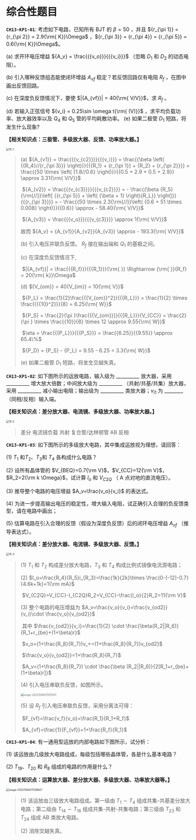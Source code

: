 # 综合性题目

**`CH13-KP1-01`**: 考虑如下电路，已知所有 BJT 的 $\beta  = 50$ ，并且 ${r_{\pi 1}} = {r_{\pi 2}} = 2.9{\rm{ K}}\Omega$ ，${r_{\pi 3}} = {r_{\pi 4}} = {r_{\pi 5}} = 0.6{\rm{ K}}\Omega$。

(a) 求开环电压增益 ${A_v} = \frac{{{v_o}}}{{{v_i}}}$ （忽略 $D_1$ 和 $D_2$ 的动态电阻）。

(b) 引入哪种反馈组态能使闭环增益 ${A_{vf}}$ 稳定？若反馈回路仅有电阻 ${R_f}$ ，在图中画出反馈回路。

(c) 在深度负反馈情况下，要使 $|{A_{vf}}| = 40{\rm{ V/V}}$，求 ${R_f}$ 。

(d) 若输入正弦信号 ${v_i} = 0.25\sin \omega t{\rm{ (V)}}$ ，求平均负载功率、放大器效率以及 $Q_4$ 和 $Q_5$ 管的平均耗散功率。
 (e) 如果二极管 $D_1$ 短路，将发生什么现象?

**【相关知识点：三极管、多级放大器、反馈、功率放大器。】**

<img src="./int.assets/15-1.png" alt="15-1" style="zoom: 50%;" />

> (a)	 ${A_{v1}} = \frac{{{v_{c2}}}}{{{v_i}}} = \frac{{\beta \left( {{R_4}//{r_{\pi 3}}} \right)}}{{{R_1} + {r_{\pi 1}} + {R_2} + {r_{\pi 2}}}} = \frac{{50 \times \left( {1.8//0.6} \right)}}{{0.5 + 2.9 + 0.5 + 2.9}} \approx 3.31{\rm{ V/V}}$ 
>
> ​		 ${A_{v2}} = \frac{{{v_{c3}}}}{{{v_{c2}}}} =  - \frac{{\beta {R_5}{\rm{//}}\left[ {{r_{\pi 5}} + \left( {\beta  + 1} \right){R_L}} \right]}}{{{r_{\pi 3}}}} =  - \frac{{50 \times 2.3{\rm{//}}\left( {0.6 + 51 \times 0.008} \right)}}{{0.6}} \approx  - 58.40{\rm{ V/V}}$ 
>
> ​		 ${A_{v3}} = \frac{{{v_o}}}{{{v_{c3}}}} \approx 1{\rm{ V/V}}$ 
>
> 故而 ${A_v} = {A_{v1}}{A_{v2}}{A_{v3}} \approx - 193.3{\rm{ V/V}}$ 
>
> (b)	引入电压并联负反馈。 $R_f$ 接在输出端和 $Q_1$ 的基极之间。
>
> (c)	在深度负反馈情况下,
>
> ​		 $|{A_{vf}}| = \frac{{{R_f}}}{{{R_1}}}{\rm{   }} \Rightarrow {\rm{   }}{R_f} = 20{\rm{ k}}\Omega$ 
>
> (d)	${V_{om}} = 40{V_{im}} = 10{\rm{ V}}$ 
>
> ​		 ${P_L} = \frac{1}{2}\frac{{{V_{om}}^2}}{{{R_L}}} = \frac{1}{2} \times \frac{{{{10}^2}}}{8} = 6.25{\rm{ W}}$ 
>
> ​		 ${P_S} = \frac{2}{\pi }\frac{{{V_{om}}}}{{{R_L}}}{V_{CC}} = \frac{2}{\pi } \times \frac{{10}}{8} \times 12 \approx 9.55{\rm{ W}}$ 
>
> ​		 $\eta  = \frac{{{P_L}}}{{{P_S}}} = \frac{{6.25}}{{9.55}} \approx 65.4\%$ 
>
> ​		 ${P_D} = {P_S} - {P_L} = 9.55 - 6.25 = 3.3{\rm{ W}}$ 
>
> (e)	如果二极管 $D_1$ 短路，将发生交越失真。

**`CH13-KP1-02`**: 如下图所示的运放电路，输入级为 __________  放大器，采用 __________ 增大放大倍数；中间放大级为 __________ （共射/共基/共集）放大器，采用 __________ 减小输出电阻；输出级为 __________ 类放大器；$v_{i1}$ 为 ________ （同相/反相）输入端。

**【相关知识点：差分放大器、电流镜、多级放大器、功率放大器。】**

<img src="./int.assets/15-2.png" alt="15-2" style="zoom:50%;" />

> 差分      电流镜负载      共射      复合管/达林顿管      AB      反相

**`CH13-KP1-03`**: 如下图所示的多级放大电路，其中集成运放视为理想，请回答：

(1) $T_1$ 和$T_2$、$T_3$和 $T_4$ 各构成什么电路？

(2) 设所有晶体管的 $V_{BEQ}=0.7{\rm V}$，$V_{CC}=12{\rm V}$，$R_2=2{\rm k \Omega}$，试计算 $I_o$ 和 $V_{C2Q}$ （ A 点对地的直流电压）。

(3) 推导整个电路的电压增益 $A_v=\frac{v_o}{v_i}$ 的表达式。

(4) 为进一步提高输出电压的稳定性，增大输入电阻，试正确引入合理的负反馈类型，请在电路中画出；

(5) 估算电路在引入合理的反馈（假设为深度负反馈）后的闭环电压增益 $A_{vf}$ （推导表达式）。

**【相关知识点：差分放大器、电流镜、多级放大器、反馈。】**

<img src="./int.assets/15-3.png" alt="15-3" style="zoom:50%;" />

> (1)	$T_1$ 和 $T_2$ 构成差分放大电路，$T_3$ 和 $T_4$ 构成比例式镜像电流源电路；
>
> (2)	$I_o=\frac{R_4}{R_5}i_{R_3}=\frac{1k}{2k}\times \frac{0-(-12)-0.7}{4.6k+1k}=1{\rm mA}$ 
>
> ​		$V_{C2Q}=V_{CC}-I_{C2Q}R_2=V_{CC}-\frac{I_o}{2}R_2=11{\rm V}$ 
>
> (3)	整个电路的电压增益为 $A_v=\frac{v_o}{v_i}=\frac{v_{od2}}{v_i}\cdot \frac{v_o}{v_{od2}}$ 
>
> ​		其中 $\frac{v_{od2}}{v_i}=\frac{1}{2} \cdot \frac{\beta(R_2||R_6)}{R_1+r_{be}+(1+\beta)r}$ 
>
> ​		$v_o=(1+\frac{R_8}{R_7})v_+=(1+\frac{R_8}{R_7})v_{od2}$ 
>
> ​		$\frac{v_o}{v_{od2}}=1+\frac{R_8}{R_7}$ 
>
> ​		$A_v=(1+\frac{R_8}{R_7}) \cdot \frac{\beta (R_2||R_6)}{2[R_1+r_{be}+(1+\beta)r]}$ 
>
> (4)	引入电压串联负反馈，如图所示。
>
> <img src="./int.assets/image-20221006211351201.png" alt="image-20221006211351201" style="zoom:50%;" />
>
> (5)	设 $R_f$ 引入电压串联负反馈，采用分离法可得：
>
> ​		$F_{vf}=\frac{v_f}{v_o}=\frac{R_1}{R_1+R_f}$ 
>
> ​		$A_{vf}=\frac{1}{F_{vf}}=1+\frac{R_f}{R_1}$ 

**`CH13-KP1-04`**: 有一通用型运放的内部电路如下图所示，试分析：

(1)  该运放由几级放大电路组成，每级包括哪些晶体管，各是什么基本电路？

(2)  $T_{19}$、$T_{20}$ 和 $R_8$ 组成的电路的作用是什么？

**【相关知识点：运算放大器、差分放大器、多级放大器、功率放大器等。】**

<img src="./int.assets/image-20221006211128647.png" alt="image-20221006211128647" style="zoom:50%;" />

> (1)	该运放由三级放大电路组成。第一级由 $T_1 \sim T_4$ 组成共集-共基差分放大电路；第二级由 $T_{14} \sim T_{16}$ 组成共集-共射-共集电路；第三级由 $T_{23}$ 和 $T_{24}$ 组成 AB 类放大电路。
>
> (2)	消除交越失真。
